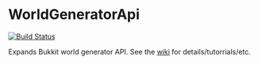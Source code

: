 # WorldGeneratorApi

[![Build Status](https://travis-ci.com/rutgerkok/WorldGeneratorApi.svg?branch=master)](https://travis-ci.com/rutgerkok/WorldGeneratorApi)

Expands Bukkit world generator API. See the [wiki] for details/tutorrials/etc.

[wiki]: https://github.com//rutgerkok/WorldGeneratorApi/wiki
